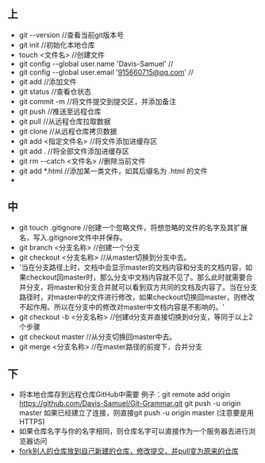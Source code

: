 ## 上

+ git --version  //查看当前git版本号
+ git init  //初始化本地仓库
+ touch <文件名>  //创建文件
+ git config --global user.name 'Davis-Samuel'  //
+ git config --global user.email '915660715@qq.com'  //
+ git add <file> //添加文件
+ git status  //查看仓状态
+ git commit -m  //将文件提交到提交区，并添加备注
+ git push  //推送至远程仓库
+ git pull  //从远程仓库拉取数据
+ git clone  //从远程仓库拷贝数据
+ git add <指定文件名>  //将文件添加进缓存区
+ git add .  //将全部文件添加进缓存区
+ git rm --catch <文件名>  //删除当前文件
+ git add *.html  //添加某一类文件，如其后缀名为 .html 的文件
+

## 中

+ git touch .gitignore //创建一个忽略文件，将想忽略的文件的名字及其扩展名，写入.gitignore文件中并保存。
+ git branch <分支名称>  //创建一个分支
+ git checkout <分支名称>  //从master切换到分支中去。
+ '当在分支路径上时，文档中会显示master的文档内容和分支的文档内容，如果checkout回master时，那么分支中文档内容就不见了。那么此时就需要合并分支，将master和分支合并就可以看到双方共同的文档及内容了。当在分支路径时，对master中的文件进行修改，如果checkout切换回master，则修改不起作用。所以在分支中的修改对master中文档内容是不影响的。'
+ git checkout -b <分支名称>  //创建d分支并直接切换到d分支，等同于以上2个步骤
+ git checkout master  //从分支切换回master中去。
+ git merge <分支名称>  //在master路径的前提下，合并分支

## 下

+ 将本地仓库存到远程仓库GitHub中需要
例子：git remote add origin https://github.com/Davis-Samuel/Git-Grammar.git
git push -u origin master
如果已经建立了连接，则直接git push -u origin master
(注意要是用HTTPS)
+ 如果仓库名字与你的名字相同，则仓库名字可以直接作为一个服务器去进行浏览器访问
+ [fork别人的仓库放到自己新建的仓库，修改提交，并pull变为原来的仓库](https://blog.csdn.net/xc_zhou/article/details/87984242)

